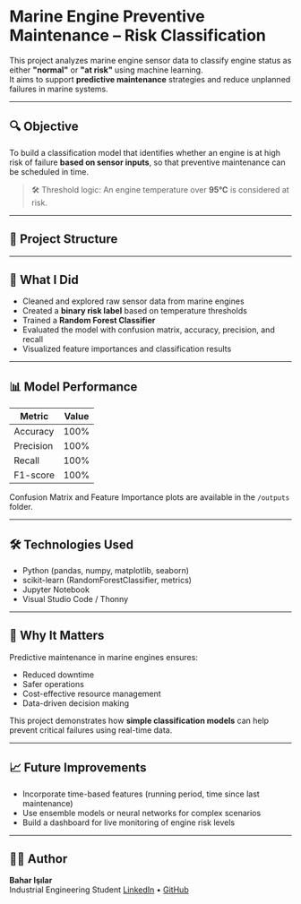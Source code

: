 # Marine Engine Preventive Maintenance – Risk Classification

This project analyzes marine engine sensor data to classify engine status as either **"normal"** or **"at risk"** using machine learning.  
It aims to support **predictive maintenance** strategies and reduce unplanned failures in marine systems.

---

## 🔍 Objective

To build a classification model that identifies whether an engine is at high risk of failure **based on sensor inputs**, so that preventive maintenance can be scheduled in time.

> 🛠 Threshold logic: An engine temperature over **95°C** is considered at risk.

---

## 📁 Project Structure


---

## 🧠 What I Did

- Cleaned and explored raw sensor data from marine engines
- Created a **binary risk label** based on temperature thresholds
- Trained a **Random Forest Classifier**
- Evaluated the model with confusion matrix, accuracy, precision, and recall
- Visualized feature importances and classification results

---

## 📊 Model Performance

| Metric      | Value |
|-------------|-------|
| Accuracy    | 100%  |
| Precision   | 100%  |
| Recall      | 100%  |
| F1-score    | 100%  |

Confusion Matrix and Feature Importance plots are available in the `/outputs` folder.

---

## 🛠 Technologies Used

- Python (pandas, numpy, matplotlib, seaborn)
- scikit-learn (RandomForestClassifier, metrics)
- Jupyter Notebook
- Visual Studio Code / Thonny

---

## 🚢 Why It Matters

Predictive maintenance in marine engines ensures:
- Reduced downtime
- Safer operations
- Cost-effective resource management
- Data-driven decision making

This project demonstrates how **simple classification models** can help prevent critical failures using real-time data.

---

## 📈 Future Improvements

- Incorporate time-based features (running period, time since last maintenance)
- Use ensemble models or neural networks for complex scenarios
- Build a dashboard for live monitoring of engine risk levels

---

## 👩‍💻 Author

**Bahar Işılar**  
Industrial Engineering Student
[LinkedIn](https://linkedin.com/in/bahar-isilar) • [GitHub](https://github.com/bhr34)

